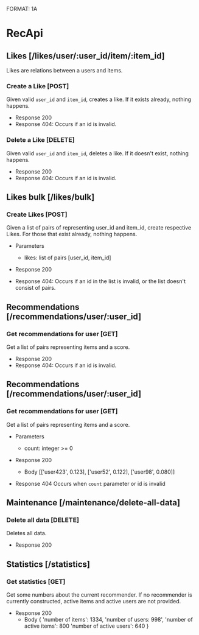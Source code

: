 FORMAT: 1A

# RecApi

## Likes [/likes/user/:user_id/item/:item_id]
Likes are relations between a users and items.

### Create a Like [POST]
Given valid `user_id` and `item_id`, creates a like. If it exists already,
nothing happens.

+ Response 200
+ Response 404:
    Occurs if an id is invalid.

### Delete a Like [DELETE]
Given valid `user_id` and `item_id`, deletes a like. If it doesn't exist,
nothing happens.

+ Response 200
+ Response 404:
    Occurs if an id is invalid.

## Likes bulk [/likes/bulk]

### Create Likes [POST]
Given a list of pairs of representing user_id and item_id, create respective
Likes. For those that exist already, nothing happens.

+ Parameters
    + likes: list of pairs [user_id, item_id]

+ Response 200
+ Response 404:
    Occurs if an id in the list is invalid, or the list doesn't consist of pairs.

## Recommendations [/recommendations/user/:user_id]

### Get recommendations for user [GET]
Get a list of pairs representing items and a score.

+ Response 200
+ Response 404:
    Occurs if an id is invalid.

## Recommendations [/recommendations/user/:user_id]

### Get recommendations for user [GET]
Get a list of pairs representing items and a score.

+ Parameters
    + count: integer >= 0

+ Response 200
    + Body
          [['user423', 0.123], ['user52', 0.122], ['user98', 0.080]]

+ Response 404
    Occurs when `count` parameter or id is invalid

## Maintenance [/maintenance/delete-all-data]

### Delete all data [DELETE]
Deletes all data.

+ Response 200

## Statistics [/statistics]

### Get statistics [GET]
Get some numbers about the current recommender. If no recommender is
currently constructed, active items and active users are not provided.

+ Response 200
    + Body
          {
            'number of items': 1334,
            'number of users: 998',
            'number of active items': 800
            'number of active users': 640
          }
